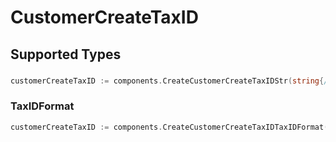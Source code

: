 # CustomerCreateTaxID


## Supported Types

### 

```go
customerCreateTaxID := components.CreateCustomerCreateTaxIDStr(string{/* values here */})
```

### TaxIDFormat

```go
customerCreateTaxID := components.CreateCustomerCreateTaxIDTaxIDFormat(components.TaxIDFormat{/* values here */})
```

